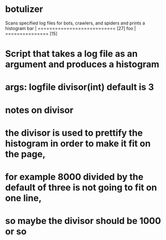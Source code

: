 # botulizer

Scans specified log files for bots, crawlers, and spiders and prints a histogram
bar             | =========================== [27]
foo             | =============== [15]


# Script that takes a log file as an argument and produces a histogram
# args: logfile divisor(int) default is 3
#
# notes on divisor
# the divisor is used to prettify the histogram in order to make it fit on the page,
# for example 8000 divided by the default of three  is not going to fit on one line,
# so maybe the divisor should be 1000 or so
